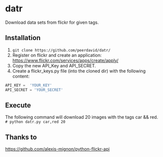 # datr
Download data sets from flickr for given tags.

## Installation
1. ```git clone https://github.com/peerdavid/datr/```
2. Register on flickr and create an application: https://www.flickr.com/services/apps/create/apply/
3. Copy the new API_Key and API_SECRET.
4. Create a flickr_keys.py file (into the cloned dir) with the following content:<br>
``` python
API_KEY =  'YOUR_KEY'
API_SECRET = 'YOUR_SECRET'
```

## Execute
The following command will download 20 images with the tags car && red.<br>
```# python datr.py car,red 20 ```


## Thanks to
https://github.com/alexis-mignon/python-flickr-api
